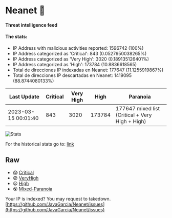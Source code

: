 # Neanet :hocho:
#### Threat intelligence feed
#### The stats:

- IP Address with malicious activities reported: 1596742 (100%)
- IP Address categorized as 'Critical':  843 (0.0527950038265%)
- IP Address categorized as 'Very High':  3020 (0.189135126401%)
- IP Address categorized as 'High':  173784 (10.8836618565)
- Total de direcciones IP indexadas en Neanet:  177647 (11.1255919867%)
- Total de direcciones IP descartadas en Neanet:  1419095 (88.8744080133%)

| Last Update | Critical | Very High | High | Paranoia |
| --- | --- | --- | --- | --- |
| 2023-03-15 00:01:40 | 843 | 3020 | 173784 | 177647 mixed list (Critical + Very High + High)|

![Stats](https://docs.google.com/spreadsheets/d/e/2PACX-1vSnaNMIXVabIpDJjufMlzH7poXnshF3mgd8Is1g9ytUEzVsP5my4Trn8f-xkoLLQ38xpL3HtmUexLo6/pubchart?oid=501124687&format=image)

For the historical stats go to: [link](/stats.csv)
## Raw
- :scream: [Critical](https://raw.githubusercontent.com/JavaGarcia/Neanet/master/blacklists/neanet_critical.txt)
- :fearful: [VeryHigh](https://raw.githubusercontent.com/JavaGarcia/Neanet/master/blacklists/neanet_veryHigh.txtt)
- :frowning: [High](https://raw.githubusercontent.com/JavaGarcia/Neanet/master/blacklists/neanet_high.txt)
- :dizzy_face: [Mixed-Paranoia](https://raw.githubusercontent.com/JavaGarcia/Neanet/master/blacklists/neanet_all.txt)


Your IP is indexed? You may request to takedown. [https://github.com/JavaGarcia/Neanet/issues](https://github.com/JavaGarcia/Neanet/issues)












































































































































































































































































































































































































































































































































































































































































































































































































































































































































































































































































































































































































































































































































































































































































































































































































































































































































































































































































































































































































































































































































































































































































































































































































































































































































































































































































































































































































































































































































































































































































































































































































































































































































































































































































































































































































































































































































































































































































































































































































































































































































































































































































































































































































































































































































































































































































































































































































































































































































































































































































































































































































































































































































































































































































































































































































































































































































































































































































































































































































































































































































































































































































































































































































































































































































































































































































































































































































































































































































































































































































































































































































































































































































































































































































































































































































































































































































































































































































































































































































































































































































































































































































































































































































































































































































































































































































































































































































































































































































































































































































































































































































































































































































































































































































































































































































































































































































































































































































































































































































































































